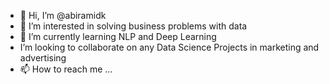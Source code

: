 - 👋 Hi, I’m @abiramidk
- 👀 I’m interested in solving business problems with data
- 🌱 I’m currently learning NLP and Deep Learning
-  I’m looking to collaborate on any Data Science Projects in marketing and advertising
- 📫 How to reach me ...

<!---
abiramidk/abiramidk is a ✨ special ✨ repository because its `README.md` (this file) appears on your GitHub profile.
You can click the Preview link to take a look at your changes.
--->
